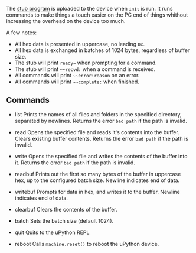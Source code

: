 The [stub program](/stub.py) is uploaded to the device when `init` is run. It runs commands to make things a touch easier on the PC end of things whithout increasing the overhead on the device too much.

A few notes:
* All hex data is presented in uppercase, no leading `0x`.
* All hex data is exchanged in batches of 1024 bytes, regardless of buffer size.
* The stub will print `ready~` when prompting for a command.
* The stub will print `~~recvd:` when a command is received.
* All commands will print `~~error:reason` on an error.
* All commands will print `~~complete:` when finished.

## Commands
* list <path>
  Prints the names of all files and folders in the specified directory, separated by newlines. Returns the error `bad path` if the path is invalid.

* read <path>
  Opens the specified file and reads it's contents into the buffer. Clears existing buffer contents. Returns the error `bad path` if the path is invalid.

* write <path>
  Opens the specified file and writes the contents of the buffer into it. Returns the error `bad path` if the path is invalid.

* readbuf
  Prints out the first so many bytes of the buffer in uppercase hex, up to the configured batch size. Newline indicates end of data.

* writebuf <data>
  Prompts for data in hex, and writes it to the buffer. Newline indicates end of data. 

* clearbuf
  Clears the contents of the buffer.

* batch <size>
  Sets the batch size (default 1024).

* quit
  Quits to the uPython REPL

* reboot
  Calls `machine.reset()` to reboot the uPython device.
